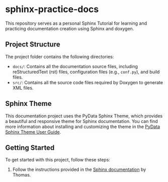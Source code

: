 # sphinx-practice-docs
This repository serves as a personal Sphinx Tutorial for learning and practicing documentation creation using Sphinx and doxygen. 

## Project Structure

The project folder contains the following directories:

- `docs/`: Contains all the documentation source files, including reStructuredText (rst) files, configuration files (e.g., `conf.py`), and build files.
- `src/`: Contains all the source code files required by Doxygen to generate XML files.

## Sphinx Theme

This documentation project uses the PyData Sphinx Theme, which provides a beautiful and responsive theme for Sphinx documentation. You can find more information about installing and customizing the theme in the [PyData Sphinx Theme User Guide](https://pydata-sphinx-theme.readthedocs.io/en/stable/user_guide/install.html).

## Getting Started

To get started with this project, follow these steps:

1. Follow the instructions provided in the [Sphinx documentation](https://pydata-sphinx-theme.readthedocs.io/en/stable/user_guide/install.html](https://www.codingwiththomas.com/blog/my-sphinx-best-practice-for-a-multiversion-documentation-in-different-languages)https://www.codingwiththomas.com/blog/my-sphinx-best-practice-for-a-multiversion-documentation-in-different-languages) by Thomas.

